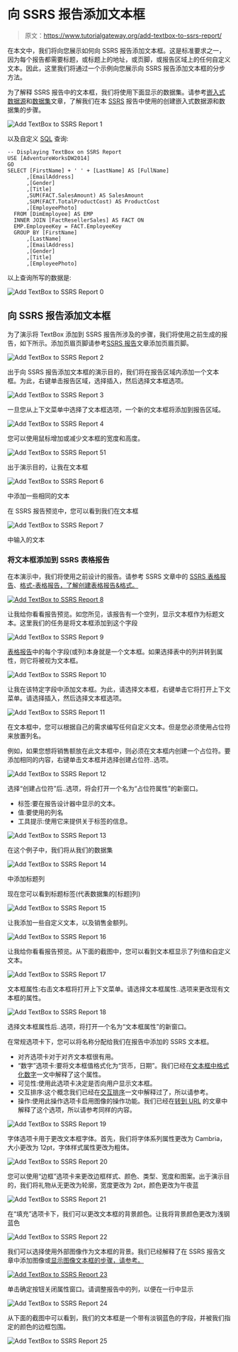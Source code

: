 # 向 SSRS 报告添加文本框

> 原文：<https://www.tutorialgateway.org/add-textbox-to-ssrs-report/>

在本文中，我们将向您展示如何向 SSRS 报告添加文本框。这是标准要求之一，因为每个报告都需要标题，或标题上的地址，或页脚，或报告区域上的任何自定义文本。因此，这里我们将通过一个示例向您展示向 SSRS 报告添加文本框的分步方法。

为了解释 SSRS 报告中的文本框，我们将使用下面显示的数据集。请参考[嵌入式数据源](https://www.tutorialgateway.org/embedded-data-source-in-ssrs/)和[数据集](https://www.tutorialgateway.org/embedded-dataset-in-ssrs/)文章，了解我们在本 [SSRS](https://www.tutorialgateway.org/ssrs/) 报告中使用的创建嵌入式数据源和数据集的步骤。

![Add TextBox to SSRS Report 1](img/3cf1777451dcd45095e9b53a226ebd87.png)

以及自定义 [SQL](https://www.tutorialgateway.org/sql/) 查询:

```
-- Displaying TextBox on SSRS Report
USE [AdventureWorksDW2014]
GO
SELECT [FirstName] + ' ' + [LastName] AS [FullName]
      ,[EmailAddress]
      ,[Gender]
      ,[Title]
      ,SUM(FACT.SalesAmount) AS SalesAmount
      ,SUM(FACT.TotalProductCost) AS ProductCost
      ,[EmployeePhoto]
  FROM [DimEmployee] AS EMP
  INNER JOIN [FactResellerSales] AS FACT ON
  EMP.EmployeeKey = FACT.EmployeeKey
  GROUP BY [FirstName]
      ,[LastName]
      ,[EmailAddress]
      ,[Gender]
      ,[Title]
      ,[EmployeePhoto]
```

以上查询所写的数据是:

![Add TextBox to SSRS Report 0](img/fa9364156f915a2565f620e47fe5c516.png)

## 向 SSRS 报告添加文本框

为了演示将 TextBox 添加到 SSRS 报告所涉及的步骤，我们将使用之前生成的报告，如下所示。添加页眉页脚请参考[SSRS 报告](https://www.tutorialgateway.org/add-headers-and-footers-to-ssrs-report/)文章添加页眉页脚。

![Add TextBox to SSRS Report 2](img/27902197151216d5c61c9ccea5228c4e.png)

出于向 SSRS 报告添加文本框的演示目的，我们将在报告区域内添加一个文本框。为此，右键单击报告区域，选择插入，然后选择文本框选项。

![Add TextBox to SSRS Report 3](img/b424828587a8451fc14e95b3df595bb2.png)

一旦您从上下文菜单中选择了文本框选项，一个新的文本框将添加到报告区域。

![Add TextBox to SSRS Report 4](img/074d212e502d8b465c066d965a23a2c1.png)

您可以使用鼠标增加或减少文本框的宽度和高度。

![Add TextBox to SSRS Report 51](img/a4c039ea3441c34dd45a528b860fc1c6.png)

出于演示目的，让我在文本框

![Add TextBox to SSRS Report 6](img/92ce642c32925f4f160780116834e90c.png)

中添加一些相同的文本

在 SSRS 报告预览中，您可以看到我们在文本框

![Add TextBox to SSRS Report 7](img/af7cc3d3f197c6be42fb170a4b534466.png)

中输入的文本

### 将文本框添加到 SSRS 表格报告

在本演示中，我们将使用之前设计的报告。请参考 SSRS 文章中的 [SSRS 表格报告](https://www.tutorialgateway.org/ssrs-table-report/)、[格式-表格报告，了解创建表格报告&格式。](https://www.tutorialgateway.org/format-table-report-in-ssrs/)

[![Add TextBox to SSRS Report 8](img/c0df8792aee11ccfd877b7e4ec8934cf.png)](https://www.tutorialgateway.org/format-table-report-in-ssrs/)

让我给你看看报告预览。如您所见，该报告有一个空列，显示文本框作为标题文本。这里我们的任务是将文本框添加到这个字段

![Add TextBox to SSRS Report 9](img/90366097d8bc8db94aa1ef1dd69c38e6.png)

[表格报告](https://www.tutorialgateway.org/ssrs-table-report/)中的每个字段(或列)本身就是一个文本框。如果选择表中的列并转到属性，则它将被视为文本框。

![Add TextBox to SSRS Report 10](img/7d2a7678857fe23cfddef68a380a82a0.png)

让我在该特定字段中添加文本框。为此，请选择文本框，右键单击它将打开上下文菜单。请选择插入，然后选择文本框选项。

![Add TextBox to SSRS Report 11](img/9c206e49ba13481ce022c4be5dd8ddd1.png)

在文本框中，您可以根据自己的需求编写任何自定义文本。但是您必须使用占位符来放置列名。

例如，如果您想将销售额放在此文本框中，则必须在文本框内创建一个占位符。要添加相同的内容，右键单击文本框并选择创建占位符..选项。

![Add TextBox to SSRS Report 12](img/1146c77825b035516a3ec4c78e8651a9.png)

选择“创建占位符”后..选项，将会打开一个名为“占位符属性”的新窗口。

*   标签:要在报告设计器中显示的文本。
*   值:要使用的列名
*   工具提示:使用它来提供关于标签的信息。

![Add TextBox to SSRS Report 13](img/1f5e1996a98ed9ab8ad5fb39a80962c2.png)

在这个例子中，我们将从我们的数据集

![Add TextBox to SSRS Report 14](img/246917d3bfcb09b98df4c9e3b03ab4f0.png)

中添加标题列

现在您可以看到标题标签(代表数据集的[标题]列)

![Add TextBox to SSRS Report 15](img/b9a1434997427f25f86f85be5f2d580b.png)

让我添加一些自定义文本，以及销售金额列。

![Add TextBox to SSRS Report 16](img/bebeb0c6c04e96ae358083ec15dba625.png)

让我给你看看报告预览。从下面的截图中，您可以看到文本框显示了列值和自定义文本。

![Add TextBox to SSRS Report 17](img/eb7b912ea99bcab833ecf95010016469.png)

文本框属性:右击文本框将打开上下文菜单。请选择文本框属性..选项来更改现有文本框的属性。

![Add TextBox to SSRS Report 18](img/8fbfaa90b2c35332160f2eca62dd0bde.png)

选择文本框属性后..选项，将打开一个名为“文本框属性”的新窗口。

在常规选项卡下，您可以将名称分配给我们在报告中添加的 SSRS 文本框。

*   对齐选项卡对于对齐文本框很有用。
*   “数字”选项卡:要将文本框值格式化为“货币，日期”。我们已经在[文本框中格式化数字](https://www.tutorialgateway.org/format-numbers-in-ssrs/)一文中解释了这个属性。
*   可见性:使用此选项卡决定是否向用户显示文本框。
*   交互排序:这个概念我们已经在[交互排序](https://www.tutorialgateway.org/ssrs-interactive-sort/)一文中解释过了，所以请参考。
*   操作:使用此操作选项卡启用图像的操作功能。我们已经在[转到 URL](https://www.tutorialgateway.org/go-to-url-action-in-ssrs/) 的文章中解释了这个选项，所以请参考同样的内容。

![Add TextBox to SSRS Report 19](img/f9cc08f169b6da31ce5856941172bded.png)

字体选项卡用于更改文本框字体。首先，我们将字体系列属性更改为 Cambria，大小更改为 12pt，字体样式属性更改为粗体。

![Add TextBox to SSRS Report 20](img/0bfffe66aeb576cb9ff5ee6add612d7f.png)

您可以使用“边框”选项卡来更改边框样式、颜色、类型、宽度和图案。出于演示目的，我们将礼物从无更改为轮廓，宽度更改为 2pt，颜色更改为午夜蓝

![Add TextBox to SSRS Report 21](img/3036f4bfb5206b1e56bbece8afe2e663.png)

在“填充”选项卡下，我们可以更改文本框的背景颜色。让我将背景颜色更改为浅钢蓝色

![Add TextBox to SSRS Report 22](img/0f8049f7e2087b7bd01f83adc92fd219.png)

我们可以选择使用外部图像作为文本框的背景。我们已经解释了在 SSRS 报告文章中添加图像或[显示图像文本框的步骤，请参考。](https://www.tutorialgateway.org/display-image-in-ssrs-report/)

[![Add TextBox to SSRS Report 23](img/2b1edd61e89098d4f4db24a973c7956b.png)](https://www.tutorialgateway.org/display-image-in-ssrs-report/)

单击确定按钮关闭属性窗口。请调整报告中的列，以便在一行中显示

![Add TextBox to SSRS Report 24](img/1a0a431da9cf463146503d68f79cb5d5.png)

从下面的截图中可以看到，我们的文本框是一个带有淡钢蓝色的字段，并被我们指定的颜色的边框包围。

![Add TextBox to SSRS Report 25](img/c4df9a2b72647f89f43cf9fa395205ea.png)